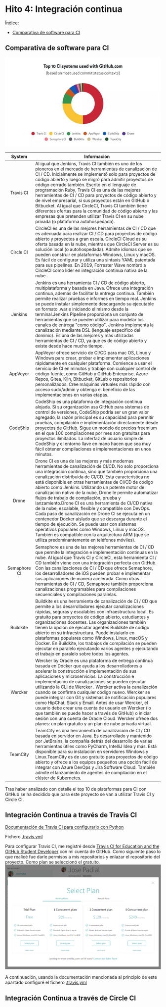 # Hito 4: Integración continua
Índice:
<!-- TOC -->
* [Comparativa de software para CI](#comparativa-de-software-para-ci)
<!-- TOC -->

## Comparativa de software para CI
![](../img/ci_compareative.jpg)

|    System    | Información                                                                                                                                                                                                                                                                                                                                                                                                                                                                                                                                                                                                                                                                                                                                                                                                                                                                               |
|:------------:|-------------------------------------------------------------------------------------------------------------------------------------------------------------------------------------------------------------------------------------------------------------------------------------------------------------------------------------------------------------------------------------------------------------------------------------------------------------------------------------------------------------------------------------------------------------------------------------------------------------------------------------------------------------------------------------------------------------------------------------------------------------------------------------------------------------------------------------------------------------------------------------------|
|  Travis CI   | Al igual que Jenkins, Travis CI también es uno de los pioneros en el mercado de herramientas de canalización de CI / CD. Inicialmente se implementó solo para proyectos de código abierto y luego se migró para admitir proyectos de código cerrado también. Escrito en el lenguaje de programación Ruby, Travis CI es una de las mejores herramientas de CI / CD para proyectos de código abierto y de nivel empresarial, si sus proyectos están en GitHub o Bitbucket. Al igual que CircleCI, Travis CI también tiene diferentes ofertas para la comunidad de código abierto y las empresas que pretenden utilizar Travis CI en su nube privada (o plataforma autohospedada).                                                                                                                                                                                                           |
|  Circle CI   | CircleCI es una de las mejores herramientas de CI / CD que es adecuada para realizar CI / CD para proyectos de código abierto y proyectos a gran escala. CircleCI Cloud es su oferta basada en la nube, mientras que CircleCI Server es su solución local (o autohospedada). Admite idiomas que se pueden construir en plataformas Windows, Linux y macOS. Es fácil de configurar y utiliza una sintaxis YAML patentada para sus pipelines. En 2019, Forrester Wave nombró a CircleCI como líder en integración continua nativa de la nube .                                                                                                                                                                                                                                                                                                                                              |
|   Jenkins    | Jenkins es una herramienta CI / CD de código abierto, multiplataforma y basada en Java. Ofrece una integración continua, además de facilitar la entrega continua. También permite realizar pruebas e informes en tiempo real. Jenkins se puede instalar simplemente descargando su ejecutable en formato .war e iniciando el mismo desde la terminal.Jenkins Pipeline proporciona un conjunto de herramientas que se pueden utilizar para modelar los canales de entrega "como código". Jenkins implementa la canalización mediante DSL (lenguaje específico del dominio). Es una de las mejores y más utilizadas herramientas de CI / CD, ya que es de código abierto y existe desde hace mucho tiempo.                                                                                                                                                                                  |
|   AppVeyor   | AppVeyor ofrece servicio de CI/CD para mac OS, Linux y Windows para crear, probar e implementar aplicaciones rápidamente en cualquier plataforma. Comience a usar el servicio de CI en minutos y trabaje con cualquier control de código fuente, como GitHub y GitHub Enterprise, Azure Repos, Gitea, Kiln, Bitbucket, GitLab o repositorios personalizados. Cree máquinas virtuales más rápido con acceso sudo/admin y obtenga el beneficio de las implementaciones en varias etapas.                                                                                                                                                                                                                                                                                                                                                                                                    |
|   CodeShip   | CodeShip es una plataforma de integración continua alojada. Si su organización usa GitHub para sistemas de control de versiones, CodeShip podría ser un gran valor agregado, la razón principal es su capacidad para permitir pruebas, compilación e implementación directamente desde proyectos de GitHub. Sigue un modelo de precios freemium en el que 100 compilaciones por mes son gratuitas para proyectos ilimitados. La interfaz de usuario simple de CodeShip y el entorno llave en mano hacen que sea muy fácil obtener compilaciones e implementaciones en unos minutos.                                                                                                                                                                                                                                                                                                       |
|    Drone     | Drone CI es una de las mejores y más modernas herramientas de canalización de CI/CD. No solo proporciona una integración continua, sino que también proporciona una canalización distribuida de CI/CD. Esta característica no está disponible en otras herramientas de CI/CD de código abierto como Jenkins. Utilizando un potente motor de canalización nativo de la nube, Drone le permite automatizar flujos de trabajo de compilación, prueba y lanzamiento.Drone CI es una herramienta de CI/CD nativa de la nube, escalable, flexible y compatible con DevOps. Cada paso de canalización en Drone CI se ejecuta en un contenedor Docker aislado que se descarga durante el tiempo de ejecución. Se puede usar con sistemas operativos populares como Windows, Linux y macOS. También es compatible con la arquitectura ARM (que se utiliza predominantemente en teléfonos móviles). |
| Semaphore CI | Semaphore es una de las mejores herramientas de CI / CD que permite la integración e implementación continuas en la nube. Al igual que Travis CI y CircleCI, esta herramienta CI / CD también viene con una integración perfecta con GitHub. Con las canalizaciones de CI / CD que ofrece Semaphore, los desarrolladores de iOS pueden probar e implementar sus aplicaciones de manera acelerada. Como otras herramientas de CI / CD, Semaphore también proporciona canalizaciones programables para compilaciones secuenciales y compilaciones paralelas.                                                                                                                                                                                                                                                                                                                                |
|  Buildkite   | Buildkite es una herramienta de canalización de CI / CD que permite a los desarrolladores ejecutar canalizaciones rápidas, seguras y escalables con infraestructura local. Es gratuito para proyectos de código abierto, estudiantes y organizaciones docentes. Las organizaciones también tienen la opción de ejecutar agentes Buildkite de código abierto en su infraestructura. Puede instalarlo en plataformas populares como Windows, Linux, macOS y Docker. En Buildkite, los trabajos de compilación se pueden ejecutar en paralelo ejecutando varios agentes y ejecutando el trabajo en paralelo sobre todos los agentes.                                                                                                                                                                                                                                                         |
|   Wercker    | Wercker by Oracle es una plataforma de entrega continua basada en Docker que ayuda a los desarrolladores a acelerar la construcción e implementación de sus aplicaciones y microservicios. La construcción e implementación de canalizaciones se pueden ejecutar utilizando la CLI de Wercker . Wercker activa la canalización cuando se confirma cualquier código nuevo. Wercker se puede integrar con Git y sistemas de notificación populares como HipChat, Slack y Email. Antes de usar Wercker, el usuario debe crear una cuenta de usuario en Wercker (lo que también se puede hacer a través de GitHub) o iniciar sesión con una cuenta de Oracle Cloud. Wercker ofrece dos planes: un plan gratuito y un plan de nube privada virtual.                                                                                                                                            |
|   TeamCity   | TeamCity es una herramienta de canalización de CI / CD basada en servidor en Java. Es desarrollado y mantenido por JetBrains, la compañía detrás del desarrollo de varias herramientas útiles como PyCharm, IntelliJ Idea y más. Está disponible para su instalación en servidores Windows y Linux.TeamCity es de uso gratuito para proyectos de código abierto y ofrece a los equipos pequeños una opción fácil de integrar con Azure DevOps y Jira Software Cloud. También admite el lanzamiento de agentes de compilación en el clúster de Kubernetes.                                                                                                                                                                                                                                                                                                                                 |

Tras haber analizado con detalle el top 10 de plataformas para CI con GitHub se ha decidido
que para este proyecto se van a utilizar Travis CI y Circle CI.

## Integración Continua a través de Travis CI
[Documentación de Travis CI para configurarlo con Python](https://docs.travis-ci.com/user/languages/python/)

Fichero [.travis.yml](../../.travis.yml)

Para configurar Travis CI, me registré desde [Travis CI for Education and the GitHub Student Developer](https://education.travis-ci.com) 
con mi cuenta de GitHub. Como siguiente paso lo que realicé fue darle permisos a mis repositorios
y enlazar el repositorio del proyecto. Como plan se seleccionó el gratuito.
![](../img/travis_plan.png)

A continuación, usando la documentación mencionada al principio de este apartado configuré el fichero
[.travis.yml](../../.travis.yml)

## Integración Continua a través de Circle CI
